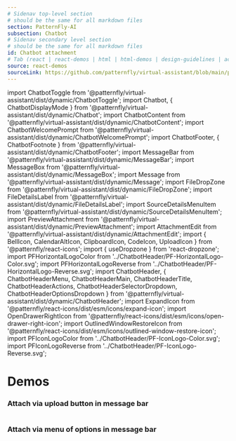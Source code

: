 ```yaml
---
# Sidenav top-level section
# should be the same for all markdown files
section: PatternFly-AI
subsection: Chatbot
# Sidenav secondary level section
# should be the same for all markdown files
id: Chatbot attachment
# Tab (react | react-demos | html | html-demos | design-guidelines | accessibility)
source: react-demos
sourceLink: https://github.com/patternfly/virtual-assistant/blob/main/packages/module/patternfly-docs/content/extensions/virtual-assistant/examples/demos/demos.md
---
```


import ChatbotToggle from '@patternfly/virtual-assistant/dist/dynamic/ChatbotToggle';
import Chatbot, { ChatbotDisplayMode } from '@patternfly/virtual-assistant/dist/dynamic/Chatbot';
import ChatbotContent from '@patternfly/virtual-assistant/dist/dynamic/ChatbotContent';
import ChatbotWelcomePrompt from '@patternfly/virtual-assistant/dist/dynamic/ChatbotWelcomePrompt';
import ChatbotFooter, { ChatbotFootnote } from '@patternfly/virtual-assistant/dist/dynamic/ChatbotFooter';
import MessageBar from '@patternfly/virtual-assistant/dist/dynamic/MessageBar';
import MessageBox from '@patternfly/virtual-assistant/dist/dynamic/MessageBox';
import Message from '@patternfly/virtual-assistant/dist/dynamic/Message';
import FileDropZone from '@patternfly/virtual-assistant/dist/dynamic/FileDropZone';
import FileDetailsLabel from '@patternfly/virtual-assistant/dist/dynamic/FileDetailsLabel';
import SourceDetailsMenuItem from '@patternfly/virtual-assistant/dist/dynamic/SourceDetailsMenuItem';
import PreviewAttachment from '@patternfly/virtual-assistant/dist/dynamic/PreviewAttachment';
import AttachmentEdit from '@patternfly/virtual-assistant/dist/dynamic/AttachmentEdit';
import { BellIcon, CalendarAltIcon, ClipboardIcon, CodeIcon, UploadIcon } from '@patternfly/react-icons';
import { useDropzone } from 'react-dropzone';
import PFHorizontalLogoColor from '../ChatbotHeader/PF-HorizontalLogo-Color.svg';
import PFHorizontalLogoReverse from '../ChatbotHeader/PF-HorizontalLogo-Reverse.svg';
import ChatbotHeader, {
ChatbotHeaderMenu,
ChatbotHeaderMain,
ChatbotHeaderTitle,
ChatbotHeaderActions,
ChatbotHeaderSelectorDropdown,
ChatbotHeaderOptionsDropdown
} from '@patternfly/virtual-assistant/dist/dynamic/ChatbotHeader';
import ExpandIcon from '@patternfly/react-icons/dist/esm/icons/expand-icon';
import OpenDrawerRightIcon from '@patternfly/react-icons/dist/esm/icons/open-drawer-right-icon';
import OutlinedWindowRestoreIcon from '@patternfly/react-icons/dist/esm/icons/outlined-window-restore-icon';
import PFIconLogoColor from '../ChatbotHeader/PF-IconLogo-Color.svg';
import PFIconLogoReverse from '../ChatbotHeader/PF-IconLogo-Reverse.svg';

# Demos

### Attach via upload button in message bar

```js file="./ChatbotAttachment.tsx" isFullscreen

```

### Attach via menu of options in message bar

```js file="./ChatbotAttachmentMenu.tsx" isFullscreen

```
